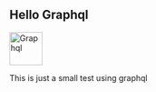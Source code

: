 ## Hello Graphql 
[<img alt="Graphql" width="58" src="https://graphql.org/img/logo.svg" />][Graphql]

This is just a small test using graphql

[Graphql]: https://graphql.org/